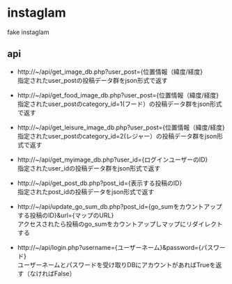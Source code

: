 # instaglam
fake instaglam

## api
* http://~/api/get_image_db.php?user_post={位置情報（緯度/経度}  
指定されたuser_postの投稿データ群をjson形式で返す  

* http://~/api/get_food_image_db.php?user_post={位置情報（緯度/経度}  
指定されたuser_postのcategory_id=1(フード）の投稿データ群をjson形式で返す  

* http://~/api/get_leisure_image_db.php?user_post={位置情報（緯度/経度}  
指定されたuser_postのcategory_id=2(レジャー）の投稿データ群をjson形式で返す

* http://~/api/get_myimage_db.php?user_id={ログインユーザーのID}  
指定されたuser_idの投稿データ群をjson形式で返す  

* http://~/api/get_post_db.php?post_id={表示する投稿のID}  
指定されたpost_idの投稿データをjson形式で返す  

* http://~/api/update_go_sum_db.php?post_id={go_sumをカウントアップする投稿のID}&url={マップのURL}  
アクセスされたら投稿のgo_sumをカウントアップしマップにリダイレクトする  

* http://~/api/login.php?username={ユーザーネーム}&password={パスワード}  
ユーザーネームとパスワードを受け取りDBにアカウントがあればTrueを返す（なければFalse）  
